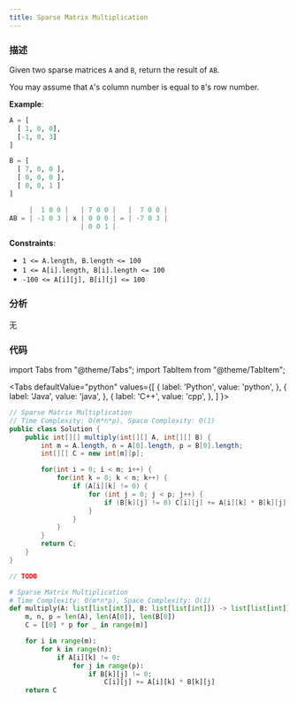 ```yaml
---
title: Sparse Matrix Multiplication
---
```


### 描述

Given two sparse matrices `A` and `B`, return the result of `AB`.

You may assume that `A`'s column number is equal to `B`'s row number.

**Example**:

```python
A = [
  [ 1, 0, 0],
  [-1, 0, 3]
]

B = [
  [ 7, 0, 0 ],
  [ 0, 0, 0 ],
  [ 0, 0, 1 ]
]

     |  1 0 0 |   | 7 0 0 |   |  7 0 0 |
AB = | -1 0 3 | x | 0 0 0 | = | -7 0 3 |
                  | 0 0 1 |
```

**Constraints**:

- `1 <= A.length, B.length <= 100`
- `1 <= A[i].length, B[i].length <= 100`
- `-100 <= A[i][j], B[i][j] <= 100`

### 分析

无

### 代码

import Tabs from "@theme/Tabs";
import TabItem from "@theme/TabItem";

<Tabs
defaultValue="python"
values={[
{ label: 'Python', value: 'python', },
{ label: 'Java', value: 'java', },
{ label: 'C++', value: 'cpp', },
]
}>
<TabItem value="java">

```java
// Sparse Matrix Multiplication
// Time Complexity: O(m*n*p), Space Complexity: O(1)
public class Solution {
    public int[][] multiply(int[][] A, int[][] B) {
        int m = A.length, n = A[0].length, p = B[0].length;
        int[][] C = new int[m][p];

        for(int i = 0; i < m; i++) {
            for(int k = 0; k < n; k++) {
                if (A[i][k] != 0) {
                    for (int j = 0; j < p; j++) {
                        if (B[k][j] != 0) C[i][j] += A[i][k] * B[k][j];
                    }
                }
            }
        }
        return C;
    }
}
```

</TabItem>
<TabItem value="cpp">

```cpp
// TODO
```

</TabItem>

<TabItem value="python">

```python
# Sparse Matrix Multiplication
# Time Complexity: O(m*n*p), Space Complexity: O(1)
def multiply(A: list[list[int]], B: list[list[int]]) -> list[list[int]]:
    m, n, p = len(A), len(A[0]), len(B[0])
    C = [[0] * p for _ in range(m)]

    for i in range(m):
        for k in range(n):
            if A[i][k] != 0:
                for j in range(p):
                    if B[k][j] != 0:
                        C[i][j] += A[i][k] * B[k][j]
    return C
```

</TabItem>
</Tabs>
